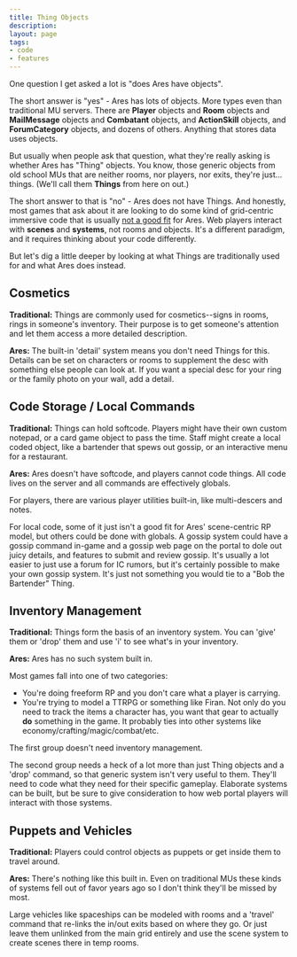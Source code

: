 ```yaml
---
title: Thing Objects
description: 
layout: page
tags:
- code
- features
---
```


One question I get asked a lot is "does Ares have objects". 

The short answer is "yes" - Ares has lots of objects. More types even than traditional MU servers. There are **Player** objects and **Room** objects and **MailMessage** objects and **Combatant** objects, and **ActionSkill** objects, and **ForumCategory** objects, and dozens of others. Anything that stores data uses objects.

But usually when people ask that question, what they're really asking is whether Ares has "Thing" objects. You know, those generic objects from old school MUs that are neither rooms, nor players, nor exits, they're just... things. (We'll call them **Things** from here on out.)

The short answer to that is "no" - Ares does not have Things. And honestly, most games that ask about it are looking to do some kind of grid-centric immersive code that is usually [not a good fit]({{site.baseurl}}/features/server-roundup.html#immersive-code) for Ares. Web players interact with **scenes** and **systems**, not rooms and objects. It's a different paradigm, and it requires thinking about your code differently.

But let's dig a little deeper by looking at what Things are traditionally used for and what Ares does instead.

## Cosmetics

**Traditional:** Things are commonly used for cosmetics--signs in rooms, rings in someone's inventory. Their purpose is to get someone's attention and let them access a more detailed description.

**Ares:** The built-in 'detail' system means you don't need Things for this. Details can be set on characters or rooms to supplement the desc with something else people can look at. If you want a special desc for your ring or the family photo on your wall, add a detail.

## Code Storage / Local Commands

**Traditional:** Things can hold softcode. Players might have their own custom notepad, or a card game object to pass the time. Staff might create a local coded object, like a bartender that spews out gossip, or an interactive menu for a restaurant.

**Ares:** Ares doesn't have softcode, and players cannot code things. All code lives on the server and all commands are effectively globals. 

For players, there are various player utilities built-in, like multi-descers and notes.

For local code, some of it just isn't a good fit for Ares' scene-centric RP model, but others could be done with globals. A gossip system could have a gossip command in-game and a gossip web page on the portal to dole out juicy details, and features to submit and review gossip. It's usually a lot easier to just use a forum for IC rumors, but it's certainly possible to make your own gossip system. It's just not something you would tie to a "Bob the Bartender" Thing. 

## Inventory Management

**Traditional:** Things form the basis of an inventory system. You can 'give' them or 'drop' them and use 'i' to see what's in your inventory.

**Ares:** Ares has no such system built in. 

Most games fall into one of two categories:

* You're doing freeform RP and you don't care what a player is carrying.
* You're trying to model a TTRPG or something like Firan. Not only do you need to track the items a character has, you want that gear to actually **do** something in the game. It probably ties into other systems like economy/crafting/magic/combat/etc.

The first group doesn't need inventory management.

The second group needs a heck of a lot more than just Thing objects and a 'drop' command, so that generic system isn't very useful to them. They'll need to code what they need for their specific gameplay. Elaborate systems can be built, but be sure to give consideration to how web portal players will interact with those systems.

## Puppets and Vehicles

**Traditional:** Players could control objects as puppets or get inside them to travel around.

**Ares:** There's nothing like this built in. Even on traditional MUs these kinds of systems fell out of favor years ago so I don't think they'll be missed by most.

Large vehicles like spaceships can be modeled with rooms and a 'travel' command that re-links the in/out exits based on where they go. Or just leave them unlinked from the main grid entirely and use the scene system to create scenes there in temp rooms.